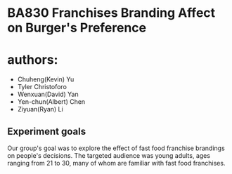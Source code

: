 # BA830 Franchises Branding Affect on Burger's Preference

# authors: 
- Chuheng(Kevin) Yu
- Tyler Christoforo
- Wenxuan(David) Yan
- Yen-chun(Albert) Chen
- Ziyuan(Ryan) Li

## Experiment goals
Our group's goal was to explore the effect of fast food franchise brandings on people's decisions. The targeted audience was young adults, ages ranging from 21 to 30, many of whom are familiar with fast food franchises.
